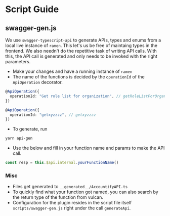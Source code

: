 # Script Guide

## swagger-gen.js

We use `swagger-typescript-api` to generate APIs, types and enums from a local live instance of `ramen`.
This let's us be free of maintaing types in the frontend. We also needn't do the repetitive task of writing API calls. With this, the API call is generated and only needs to be invoked with the right parameters.

- Make your changes and have a running instance of `ramen`
- The name of the functions is decided by the `operationId` of the `ApiOperation` decorator.

```ts
@ApiOperation({
  operationId: "Get role list for organization", // getRoleListForOrganization
})

@ApiOperation({
  operationId: "getxyzzzz", // getxyzzzz
})
```

- To generate, run

```sh
yarn api-gen
```

- Use the below and fill in your function name and params to make the API call.

```ts
const resp = this.$api.internal.yourFunctionName()
```

### Misc

- Files get generated to `__generated__/AccountifyAPI.ts`
- To quickly find what your function got named, you can also search by the return type of the function from vulcan.
- Configuration for the plugin resides in the script file itself `scripts/swagger-gen.js` right under the call `generateApi`.
